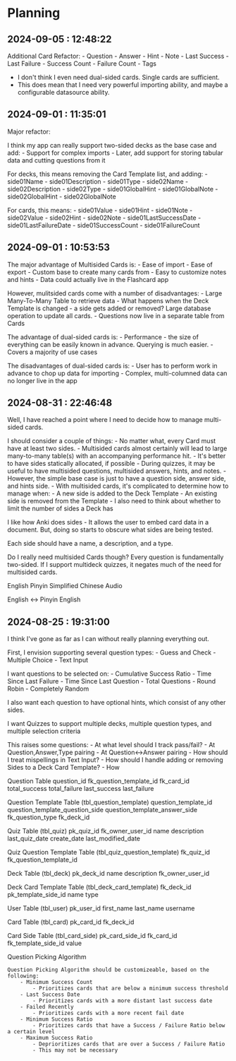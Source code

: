 # Planning

## 2024-09-05 : 12:48:22

Additional Card Refactor:
    - Question
    - Answer
    - Hint
    - Note
    - Last Success
    - Last Failure
    - Success Count
    - Failure Count
    - Tags

- I don't think I even need dual-sided cards. Single cards are sufficient.
- This does mean that I need very powerful importing ability, and maybe a configurable datasource ability.



## 2024-09-01 : 11:35:01

Major refactor:

I think my app can really support two-sided decks as the base case and add:
    - Support for complex imports
    - Later, add support for storing tabular data and cutting questions from it

For decks, this means removing the Card Template list, and adding:
    - side01Name
    - side01Description
    - side01Type
    - side02Name
    - side02Description
    - side02Type
    - side01GlobalHint
    - side01GlobalNote
    - side02GlobalHint
    - side02GlobalNote

For cards, this means:
    - side01Value
    - side01Hint
    - side01Note
    - side02Value
    - side02Hint
    - side02Note
    - side01LastSuccessDate
    - side01LastFailureDate
    - side01SuccessCount
    - side01FailureCount

## 2024-09-01 : 10:53:53

The major advantage of Multisided Cards is:
    - Ease of import
    - Ease of export
    - Custom base to create many cards from
    - Easy to customize notes and hints
    - Data could actually live in the Flashcard app

However, mulitsided cards come with a number of disadvantages:
    - Large Many-To-Many Table to retrieve data
    - What happens when the Deck Template is changed - a side gets added or removed? Large database operation to update all cards.
    - Questions now live in a separate table from Cards

The advantage of dual-sided cards is:
    - Performance - the size of everything can be easily known in advance. Querying is much easier.
    - Covers a majority of use cases

The disadvantages of dual-sided cards is:
    - User has to perform work in advance to chop up data for importing
    - Complex, multi-columned data can no longer live in the app

## 2024-08-31 : 22:46:48

Well, I have reached a point where I need to decide how to manage multi-sided cards.

I should consider a couple of things:
    - No matter what, every Card must have at least two sides.
    - Multisided cards almost certainly will lead to large many-to-many table(s) with an accompanying performance hit.
        - It's better to have sides statically allocated, if possible
    - During quizzes, it may be useful to have multisided questions, multisided answers, hints, and notes.
        - However, the simple base case is just to have a question side, answer side, and hints side.
    - With multisided cards, it's complicated to determine how to manage when:
        - A new side is added to the Deck Template
        - An existing side is removed from the Template
    - I also need to think about whether to limit the number of sides a Deck has

I like how Anki does sides - It allows the user to embed card data in a document.
But, doing so starts to obscure what sides are being tested.

Each side should have a name, a description, and a type.

Do I really need multisided Cards though? Every question is fundamentally two-sided.
If I support multideck quizzes, it negates much of the need for multisided cards.

English
Pinyin
Simplified Chinese
Audio

English <-> Pinyin
    English


## 2024-08-25 : 19:31:00

I think I've gone as far as I can without really planning everything out.

First, I envision supporting several question types:
    - Guess and Check
    - Multiple Choice
    - Text Input

I want questions to be selected on:
    - Cumulative Success Ratio
    - Time Since Last Failure
    - Time Since Last Question
    - Total Questions
    - Round Robin
    - Completely Random

I also want each question to have optional hints, which consist of any other sides.

I want Quizzes to support multiple decks, multiple question types, and multiple selection criteria

This raises some questions:
    - At what level should I track pass/fail?
        - At Question,Answer,Type pairing 
        - At Question<->Answer pairing
    - How should I treat mispellings in Text Input?
    - How should I handle adding or removing Sides to a Deck Card Template?
    - How 

Question Table
    question_id
    fk_question_template_id
    fk_card_id
    total_success
    total_failure
    last_success
    last_failure

Question Template Table (tbl_question_template)
    question_template_id
    question_template_question_side
    question_template_answer_side
    fk_question_type
    fk_deck_id

Quiz Table (tbl_quiz)
    pk_quiz_id
    fk_owner_user_id
    name
    description
    last_quiz_date
    create_date
    last_modified_date

Quiz Question Template Table (tbl_quiz_question_template)
    fk_quiz_id
    fk_question_template_id

Deck Table (tbl_deck)
    pk_deck_id
    name
    description
    fk_owner_user_id

Deck Card Template Table (tbl_deck_card_template)
    fk_deck_id
    pk_template_side_id
    name
    type

User Table (tbl_user)
    pk_user_id
    first_name
    last_name
    username

Card Table (tbl_card)
    pk_card_id
    fk_deck_id

Card Side Table (tbl_card_side)
    pk_card_side_id
    fk_card_id
    fk_template_side_id
    value

Question Picking Algorithm
    
    Question Picking Algorithm should be customizeable, based on the following:
        - Minimum Success Count
            - Prioritizes cards that are below a minimum success threshold
        - Last Success Date
            - Prioritizes cards with a more distant last success date
        - Failed Recently
            - Prioritizes cards with a more recent fail date
        - Minimum Success Ratio
            - Prioritizes cards that have a Success / Failure Ratio below a certain level
        - Maximum Success Ratio
            - Deprioritizes cards that are over a Success / Failure Ratio
            - This may not be necessary